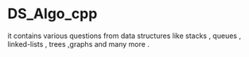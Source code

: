 # DS_Algo_cpp

it contains various questions from data structures like stacks , queues , linked-lists , trees ,graphs and many more .

